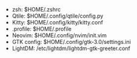 - zsh: $HOME/.zshrc
- Qtile: $HOME/.config/qtile/config.py
- Kitty: $HOME/.config/kitty/kitty.conf
- .profile: $HOME/.profile
- Neovim: $HOME/.config/nvim/init.vim
- GTK config: $HOME/.config/gtk-3.0/settings.ini
- LightDM: /etc/lightdm/lightdm-gtk-greeter.conf

